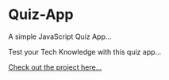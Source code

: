 # Quiz-App
A simple JavaScript Quiz App...

Test your Tech Knowledge with this quiz app...

[Check out the project here...](https://captain-subsurf.github.io/Quiz-App/)
